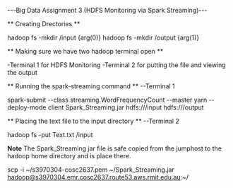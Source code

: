 ---Big Data Assignment 3 (HDFS Monitoring via Spark Streaming)---

** Creating Drectories **

hadoop fs -mkdir /input      {arg(0)}
hadoop fs -mkdir /output     {arg(1)}




** Making sure we have two hadoop terminal open **

-Terminal 1 for HDFS Monitoring
-Terminal 2 for putting the file and viewing the output 



** Running the spark-streaming command ** --Terminal 1

spark-submit --class streaming.WordFrequencyCount --master yarn --deploy-mode client Spark_Streaming.jar hdfs:///input hdfs:///output 



** Placing the text file to the input directory ** --Terminal 2

hadoop fs -put Text.txt /input


**Note**
The Spark_Streaming jar file is safe copied from the jumphost to the hadoop home directory and is place there.

scp -i ~/s3970304-cosc2637.pem ~/Spark_Streaming.jar hadoop@s3970304.emr.cosc2637.route53.aws.rmit.edu.au:~/


